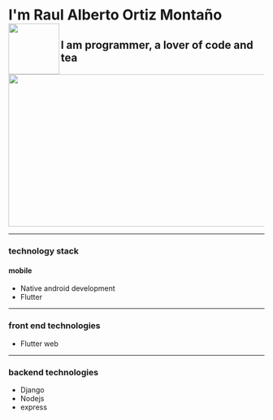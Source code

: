 # I'm Raul Alberto Ortiz Montaño <img align='left' src='https://user-images.githubusercontent.com/5713670/87202985-820dcb80-c2b6-11ea-9f56-7ec461c497c3.gif' width='100"'>





## I am programmer, a lover of code and tea

<img src="https://media.giphy.com/media/iIqmM5tTjmpOB9mpbn/giphy.gif" width="1600" height="300" />


- - -


### technology stack

#### mobile

* Native android development
* Flutter
- - -

### front end technologies
* Flutter web
- - -

### backend technologies

* Django
* Nodejs
* express

